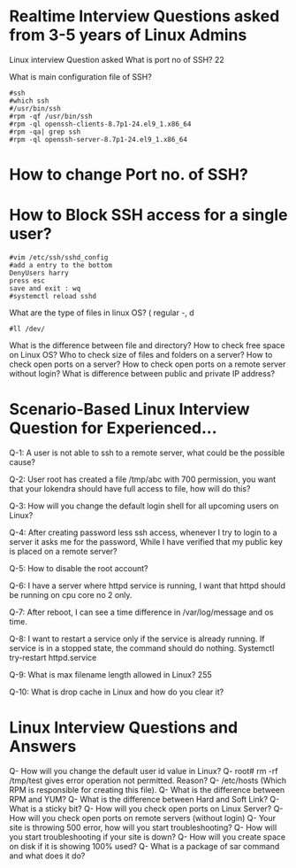# Realtime Interview Questions asked from 3-5 years of Linux Admins
Linux interview Question asked 
What is port no of SSH? 22

What is main configuration file of SSH?
```
#ssh
#which ssh
#/usr/bin/ssh
#rpm -qf /usr/bin/ssh
#rpm -ql openssh-clients-8.7p1-24.el9_1.x86_64
#rpm -qa| grep ssh
#rpm -ql openssh-server-8.7p1-24.el9_1.x86_64
```
# How to change Port no. of SSH?
# How to Block SSH access for a single user?
```
#vim /etc/ssh/sshd_config
#add a entry to the bottom
DenyUsers harry
press esc
save and exit : wq
#systemctl reload sshd

```
What are the type of files in linux OS? ( regular -, d
```
#ll /dev/
```
What is the difference between file and directory?
How to check free space on Linux OS?
Who to check size of files and folders on a server?
How to check open ports on a server?
How to check open ports on a remote server without login?
What is difference between public and private IP address?

# Scenario-Based Linux Interview Question for Experienced...
Q-1: A user is not able to ssh to a remote server, what could be the possible cause?

Q-2: User root has created a file /tmp/abc with 700 permission, you want that your lokendra should have full access to file, how will do this?

Q-3: How will you change the default login shell for all upcoming users on Linux?

Q-4: After creating password less ssh access, whenever I try to login to a server it asks me for the password, While I have verified that my public key is placed on a remote server?

Q-5: How to disable the root account? 

Q-6: I have a server where httpd service is running, I want that httpd should be running on cpu core no 2 only. 

Q-7: After reboot, I can see a time difference in /var/log/message and os time.

Q-8: I want to restart a service only if the service is already running. If service is in a stopped state, the command should do nothing.
Systemctl try-restart httpd.service

Q-9: What is max filename length allowed in Linux? 255

Q-10: What is drop cache in Linux and how do you clear it?

# Linux Interview Questions and Answers
Q- How will you change the default user id value in Linux?
Q- root# rm -rf /tmp/test gives error operation not permitted. Reason?
Q- /etc/hosts (Which RPM is responsible for creating this file).
Q- What is the difference between RPM and YUM?
Q- What is the difference between Hard and Soft Link?
Q- What is a sticky bit?
Q- How will you check open ports on Linux Server?
Q- How will you check open ports on remote servers (without login)
Q- Your site is throwing 500 error, how will you start troubleshooting?
Q- How will you start troubleshooting if your site is down?
Q- How will you create space on disk if it is showing 100% used?
Q- What is a package of sar command and what does it do?
